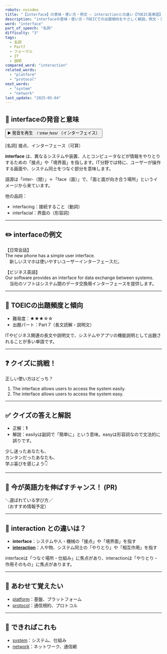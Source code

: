 ```yaml
---
robots: noindex
title: "【interface】の意味・使い方・例文 ― interactionとの違い【TOEIC英単語】"
description: "interfaceの意味・使い方・TOEICでの出題傾向をやさしく解説。例文・クイズ付きでinteractionとの違いもわかりやすく学べます。"
word: "interface"
part_of_speech: "名詞"
difficulty: "3"
tags:
  - 名詞
  - Part7
  - フォーマル
  - IT
  - 説明
compared_word: "interaction"
related_words:
  - "platform"
  - "protocol"
next_words:
  - "system"
  - "network"
last_update: "2025-05-04"
---
```


## 🔰 interfaceの発音と意味

<button class="play-audio" onclick="playTTS('interface')">
  <span class="play-audio-main">
    ▶️ 発音を再生　/ˈɪntərˌfeɪs/
  </span>
  <span class="play-audio-sub">
    （インターフェイス）
  </span>
</button>

[名詞] 接点、インターフェース（可算）

**interface** は、異なるシステムや装置、人とコンピュータなどが情報をやりとりするための「接点」や「境界面」を指します。IT分野では特に、ユーザーが操作する画面や、システム同士をつなぐ部分を意味します。

語源は「inter-（間）」＋「face（面）」で、「面と面が向き合う場所」というイメージから来ています。

他の品詞：  
- interfacing：接続すること（動詞）
- interfacial：界面の（形容詞）

---

## ✏️ interfaceの例文

【日常会話】  
The new phone has a simple user interface.  
　新しいスマホは使いやすいユーザーインターフェースだ。

【ビジネス英語】  
Our software provides an interface for data exchange between systems.  
　当社のソフトはシステム間のデータ交換用インターフェースを提供します。

---

## 🎯 TOEICの出題頻度と傾向

- 難易度：★★★☆☆
- 出題パート：Part 7（長文読解・説明文）

ITやビジネス関連の長文や説明文で、システムやアプリの機能説明として出題されることが多い単語です。

---

## ❓ クイズに挑戦！

正しい使い方はどっち？

1. The interface allows users to access the system easily.  
2. The interface allows users to access the system easy.

---

## ✅ クイズの答えと解説

- 正解：**1**
- 解説：easilyは副詞で「簡単に」という意味。easyは形容詞なので文法的に誤りです。

少し迷ったあなたも、  
カンタンだったあなたも、  
学ぶ喜びを感じよう👇️

---

## 🚀 今が英語力を伸ばすチャンス！ (PR)

<div class="info-center">
＼選ばれている学び方／<br>  
（おすすめ情報予定）
</div>

---

## 🤔  interaction との違いは？

- **interface**：システムや人・機械の「接点」や「境界面」を指す
- **[interaction](/interaction)**：人や物、システム同士の「やりとり」や「相互作用」を指す

interfaceは「つなぐ場所・仕組み」に焦点があり、interactionは「やりとり・作用そのもの」に焦点があります。

---

## 🧩 あわせて覚えたい

- [platform](/platform)：基盤、プラットフォーム
- [protocol](/protocol)：通信規約、プロトコル

---

## 📖 できればこれも

- [system](/system)：システム、仕組み
- [network](/network)：ネットワーク、通信網

<!-- cvid: aid32_bid31 -->
